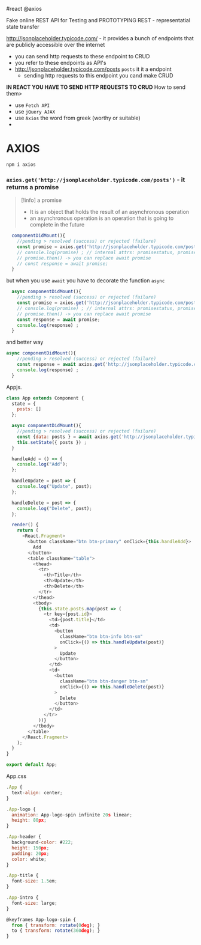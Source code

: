 #react @axios

Fake online REST API for Testing and PROTOTYPING
REST - representatial state transfer 

http://jsonplaceholder.typicode.com/ - it provides a bunch of endpoints that are publicly accessible over the internet
- you can send http requests to these endpoint to CRUD
- you refer to these endpoints as API's
- http://jsonplaceholder.typicode.com/posts `posts` it it a endpoint
	- sending http requests to this endpoint you cand make CRUD

**IN REACT YOU HAVE TO SEND HTTP REQUESTS TO CRUD**
How to send them>
- use `Fetch API`
- use `jQuery AJAX`
- use `Axios` the word from greek (worthy or suitable)
- 
# AXIOS
``npm i axios``

### `axios.get('http://jsonplaceholder.typicode.com/posts')` - it returns a promise 

>[!info] a promise
>- It is an object that holds the result of an asynchronous operation
>- an asynchronous operation is an operation that is going to complete in the future

```js
  componentDidMount(){
    //pending > resolved (success) or rejected (failure)
    const promise = axios.get('http://jsonplaceholder.typicode.com/posts') ;
    // console.log(promise) ; // internal attrs: promisestatus, promisevalue/promiseresult
    // promise.then() -> you can replace await promise
    // const response = await promise;
  }
```

but when you use `await` you have to decorate the function `async`
```js
  async componentDidMount(){
    //pending > resolved (success) or rejected (failure)
    const promise = axios.get('http://jsonplaceholder.typicode.com/posts') ;
    // console.log(promise) ; // internal attrs: promisestatus, promisevalue/promiseresult
    // promise.then() -> you can replace await promise
    const response = await promise;
    console.log(response) ;
  }
```

and better way
```js
async componentDidMount(){
    //pending > resolved (success) or rejected (failure)
    const response = await axios.get('http://jsonplaceholder.typicode.com/posts') ;
    console.log(response) ;
  }
```


Appjs.
```jsx
class App extends Component {
  state = {
    posts: []
  };

  async componentDidMount(){
    //pending > resolved (success) or rejected (failure)
    const {data: posts } = await axios.get('http://jsonplaceholder.typicode.com/posts') ;
    this.setState({ posts }) ;
  }

  handleAdd = () => {
    console.log("Add");
  };

  handleUpdate = post => {
    console.log("Update", post);
  };

  handleDelete = post => {
    console.log("Delete", post);
  };

  render() {
    return (
      <React.Fragment>
        <button className="btn btn-primary" onClick={this.handleAdd}>
          Add
        </button>
        <table className="table">
          <thead>
            <tr>
              <th>Title</th>
              <th>Update</th>
              <th>Delete</th>
            </tr>
          </thead>
          <tbody>
            {this.state.posts.map(post => (
              <tr key={post.id}>
                <td>{post.title}</td>
                <td>
                  <button
                    className="btn btn-info btn-sm"
                    onClick={() => this.handleUpdate(post)}
                  >
                    Update
                  </button>
                </td>
                <td>
                  <button
                    className="btn btn-danger btn-sm"
                    onClick={() => this.handleDelete(post)}
                  >
                    Delete
                  </button>
                </td>
              </tr>
            ))}
          </tbody>
        </table>
      </React.Fragment>
    );
  }
}

export default App;
```



App.css
```js
.App {
  text-align: center;
}

.App-logo {
  animation: App-logo-spin infinite 20s linear;
  height: 80px;
}

.App-header {
  background-color: #222;
  height: 150px;
  padding: 20px;
  color: white;
}

.App-title {
  font-size: 1.5em;
}

.App-intro {
  font-size: large;
}

@keyframes App-logo-spin {
  from { transform: rotate(0deg); }
  to { transform: rotate(360deg); }
}
```
